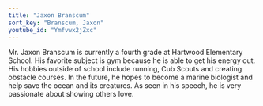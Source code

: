 ```yaml
---
title: "Jaxon Branscum"
sort_key: "Branscum, Jaxon"
youtube_id: "Ymfvwx2jZxc"
---
```


Mr. Jaxon Branscum is currently a fourth grade at Hartwood Elementary School. His favorite subject is gym because he is able to get his energy out. His hobbies outside of school include running, Cub Scouts and creating obstacle courses. In the future, he hopes to become a marine biologist and help save the ocean and its creatures. As seen in his speech, he is very passionate about showing others love.
